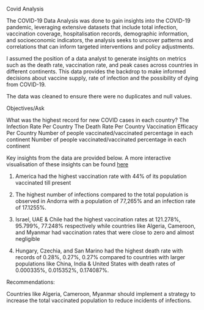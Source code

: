 Covid Analysis


The COVID-19 Data Analysis was done to gain insights into the COVID-19 pandemic, leveraging extensive datasets that include total infection, vaccination coverage, hospitalisation records, demographic information, and socioeconomic indicators, the analysis seeks to uncover patterns and correlations that can inform targeted interventions and policy adjustments.

I assumed the position of a data analyst to generate insights on metrics such as the death rate, vaccination rate, and peak cases across countries in different continents. This data provides the backdrop to make informed decisions about vaccine supply, rate of infection and the possibility of dying from COVID-19.

The data was cleaned to ensure there were no duplicates and null values.

Objectives/Ask

What was the highest record for new COVID cases in each country?
The Infection Rate Per Country
The Death Rate Per Country
Vaccination Efficacy Per Country 
Number of people vaccinated/vaccinated percentage in each continent 
Number of people vaccinated/vaccinated percentage in each continent 



Key insights from the data are provided below. A more interactive visualisation of these insights can be found [here](https://public.tableau.com/shared/9P83FDBTD?:display_count=n&:origin=viz_share_link)


1. America had the highest vaccination rate with 44% of its population vaccinated till present

2. The highest number of infections compared to the total population is observed in Andorra with a population of 77,265%  and an infection rate of 17.1255%.

3. Israel, UAE & Chile had the highest vaccination rates at 121.278%, 95.799%, 77.248% respectively while countries like Algeria, Cameroon, and Myanmar had vaccination rates that were close to zero and almost negligible 

4. Hungary, Czechia, and San Marino had the highest death rate with records of 0.28%, 0.27%, 0.27% compared to countries with larger populations like China, India & United States with death rates of 0.000335%, 0.015352%, 0.174087%.
 



Recommendations:


Countries like Algeria, Cameroon, Myanmar should implement a strategy to increase the total vaccinated population to reduce incidents of infections.


